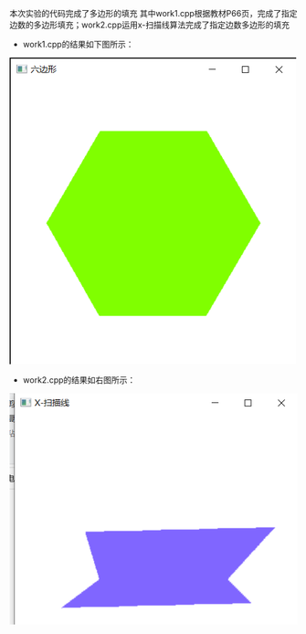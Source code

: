 本次实验的代码完成了多边形的填充
其中work1.cpp根据教材P66页，完成了指定边数的多边形填充；work2.cpp运用x-扫描线算法完成了指定边数多边形的填充
- work1.cpp的结果如下图所示：

![图片](https://github.com/TQY-tqy/Computer-Graphics-with-OpenGL/blob/main/%E5%9B%BE%E7%89%87/%E5%B1%8F%E5%B9%95%E6%88%AA%E5%9B%BE%202022-06-05%20234606.png)

- work2.cpp的结果如右图所示：

![图片](https://github.com/TQY-tqy/Computer-Graphics-with-OpenGL/blob/main/%E5%9B%BE%E7%89%87/%E5%B1%8F%E5%B9%95%E6%88%AA%E5%9B%BE%202022-06-09%20152237.png)
